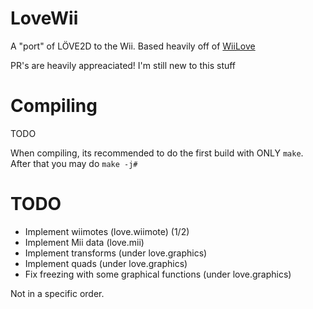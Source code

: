 # LoveWii

A "port" of LÖVE2D to the Wii. Based heavily off of [WiiLove](https://github.com/HTV04/WiiLove)


PR's are heavily appreaciated! I'm still new to this stuff

# Compiling

TODO

When compiling, its recommended to do the first build with ONLY `make`. After that you may do `make -j#`

# TODO
- Implement wiimotes (love.wiimote) (1/2)
- Implement Mii data (love.mii)
- Implement transforms (under love.graphics)
- Implement quads (under love.graphics)
- Fix freezing with some graphical functions (under love.graphics)

Not in a specific order.